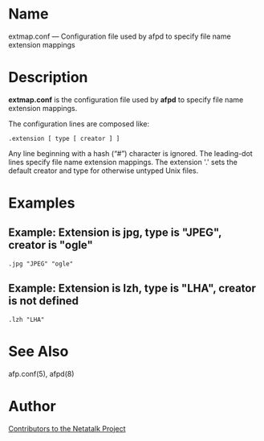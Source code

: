 # Name

extmap.conf — Configuration file used by afpd to specify file name extension mappings

# Description

**extmap.conf** is the configuration file used by **afpd** to specify file
name extension mappings.

The configuration lines are composed like:

`.extension [ type [ creator ] ]`

Any line beginning with a hash (“#”) character is ignored. The
leading-dot lines specify file name extension mappings. The extension
'.' sets the default creator and type for otherwise untyped Unix files.

# Examples

## Example: Extension is jpg, type is "JPEG", creator is "ogle"

    .jpg "JPEG" "ogle"

## Example: Extension is lzh, type is "LHA", creator is not defined

    .lzh "LHA"

# See Also

afp.conf(5), afpd(8)

# Author

[Contributors to the Netatalk Project](https://netatalk.io/contributors)
